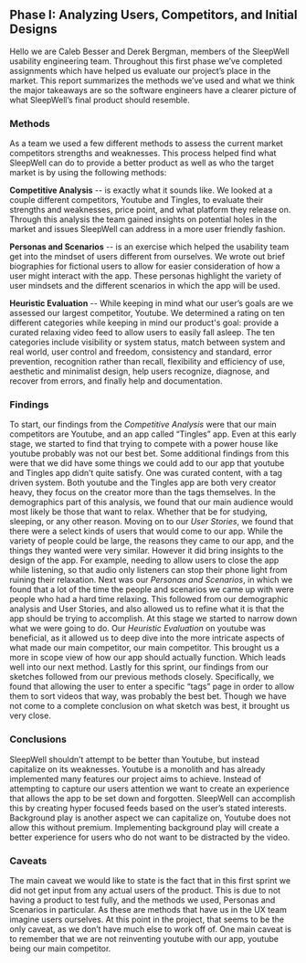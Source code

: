 ## Phase I: Analyzing Users, Competitors, and Initial Designs
Hello we are Caleb Besser and Derek Bergman, members of the SleepWell usability engineering team. Throughout this first phase we’ve completed assignments which have helped us evaluate our project’s place in the market. This report summarizes the methods we’ve used and what we think the major takeaways are so the software engineers have a clearer picture of what SleepWell’s final product should resemble. 
### Methods
  As a team we used a few different methods to assess the current market competitors strengths and weaknesses. This process helped find what SleepWell can do to provide a better product as well as who the target market is by using the following methods: 
  
**Competitive Analysis** -- is exactly what it sounds like. We looked at a couple different competitors, Youtube and Tingles, to evaluate their strengths and weaknesses, price point, and what platform they release on. Through this analysis the team gained insights on potential holes in the market and issues SleepWell can address in a more user friendly fashion. 

**Personas and Scenarios** -- is an exercise which helped the usability team get into the mindset of users different from ourselves. We wrote out brief biographies for fictional users to allow for easier consideration of how a user might interact with the app. These personas highlight the variety of user mindsets and the different scenarios in which the app will be used.  

**Heuristic Evaluation** -- While keeping in mind what our user’s goals are we assessed our largest competitor, Youtube. We determined a rating on ten different categories while keeping in mind our product's goal: provide a curated relaxing video feed to allow users to easily fall asleep. The ten categories include visibility or system status, match between system and real world, user control and freedom, consistency and standard, error prevention, recognition rather than recall, flexibility and efficiency of use, aesthetic and minimalist design, help users recognize, diagnose, and recover from errors, and finally help and documentation. 


### Findings 

To start, our findings from the *Competitive Analysis* were that our main competitors are Youtube, and an app called “Tingles” app. Even at this early stage, we started to find that trying to compete with a power house like youtube probably was not our best bet. Some additional findings from this were that we did have some things we could add to our app that youtube and Tingles app didn’t quite satisfy. One was curated content, with a tag driven system.  Both youtube and the Tingles app are both very creator heavy, they focus on the creator more than the tags themselves. 
	In the demographics part of this analysis, we found that our main audience would most likely be those that want to relax. Whether that be for studying, sleeping, or any other reason.
	Moving on to our *User Stories*, we found that there were a select kinds of users that would come to our app. While the variety of people could be large, the reasons they came to our app, and the things they wanted were very similar. However it did bring insights to the design of the app. For example, needing to allow users to close the app while listening, so that audio only listeners can stop their phone light from ruining their relaxation.
	Next was our *Personas and Scenarios*, in which we found that a lot of the time the people and scenarios we came up with were people who had a hard time relaxing. This followed from our demographic analysis and User Stories, and also allowed us to refine what it is that the app should be trying to accomplish. At this stage we started to narrow down what we were going to do.
	Our *Heuristic Evaluation* on youtube was beneficial, as it allowed us to deep dive into the more intricate aspects of what made our main competitor, our main competitor. This brought us a more in scope view of how our app should actually function. Which leads well into our next method.
Lastly for this sprint, our findings from our sketches followed from our previous methods closely. Specifically, we found that allowing the user to enter a specific “tags” page in order to allow them to sort videos that way, was probably the best bet. Though we have not come to a complete conclusion on what sketch was best, it brought us very close.

### Conclusions

SleepWell shouldn’t attempt to be better than Youtube, but instead capitalize on its weaknesses. Youtube is a monolith and has already implemented many features our project aims to achieve. Instead of attempting to capture our users attention we want to create an experience that allows the app to be set down and forgotten. SleepWell can accomplish this by creating hyper focused feeds based on the user’s stated interests. Background play is another aspect we can capitalize on, Youtube does not allow this without premium. Implementing background play will create a better experience for users who do not want to be distracted by the video. 

### Caveats
	
The main caveat we would like to state is the fact that in this first sprint we did not get input from any actual users of the product. This is due to not having a product to test fully, and the methods we used, Personas and Scenarios in particular. As these are methods that have us in the UX team imagine users ourselves.
	At this point in the project, that seems to be the only caveat, as we don’t have much else to work off of. One main caveat is to remember that we are not reinventing youtube with our app, youtube being our main competitor.
	
